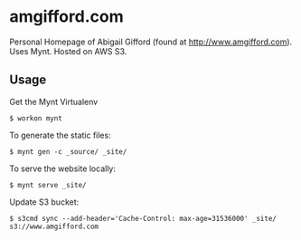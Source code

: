 amgifford.com
==============

Personal Homepage of Abigail Gifford (found at http://www.amgifford.com). Uses Mynt. Hosted on AWS S3.

Usage
-----

Get the Mynt Virtualenv

    $ workon mynt

To generate the static files:

    $ mynt gen -c _source/ _site/

To serve the website locally:

    $ mynt serve _site/

Update S3 bucket:

    $ s3cmd sync --add-header='Cache-Control: max-age=31536000' _site/ s3://www.amgifford.com
